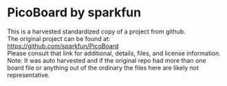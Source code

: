 
# PicoBoard by sparkfun  
This is a harvested standardized copy of a project from github.  
The original project can be found at:  
https://github.com/sparkfun/PicoBoard  
Please consult that link for additional, details, files, and license information.  
Note: It was auto harvested and if the original repo had more than one board file or anything out of the ordinary the files here are likely not representative.  
    